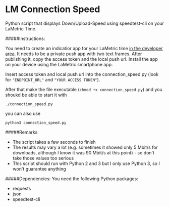 # LM Connection Speed

Python script that displays Down/Upload-Speed using speedtest-cli on your LaMetric Time.

#####Instructions:

You need to create an indicatior app for your LaMetric time [in the developer area](https://developer.lametric.com). It needs to be a private push app with two text frames. After publishing it, copy the access token and the local push url. Install the app on your device using the LaMetric smartphone app.

Insert access token and local push url into the connection_speed.py (look for `"ENDPOINT_URL"` and `"YOUR ACCESS TOKEN"`).

After that make the file executable (`chmod +x connection_speed.py`) and you shoukd be able to start it with
```
./connection_speed.py
```
you can also use
```
python3 connection_speed.py
```

#####Remarks
- The script takes a few seconds to finish
- The results may vary a lot (e.g. sometimes it showed only 5 Mbit/s for downloads, although I know it was 90 Mbit/s at this point) - so don't take those values too serious 
- This script should run with Python 2 and 3 but I only use Python 3, so I won't guarantee anything

#####Dependencies:
You need the following Python packages:

- requests
- json
- speedtest-cli
